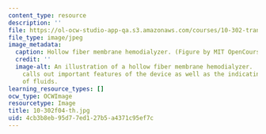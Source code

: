 ```yaml
---
content_type: resource
description: ''
file: https://ol-ocw-studio-app-qa.s3.amazonaws.com/courses/10-302-transport-processes-fall-2004/4cb3b8eb95d77ed127b5a4371c95ef7c_10-302f04-th.jpg
file_type: image/jpeg
image_metadata:
  caption: Hollow fiber membrane hemodialyzer. (Figure by MIT OpenCourseWare.)
  credit: ''
  image-alt: An illustration of a hollow fiber membrane hemodialyzer.  The illustration
    calls out important features of the device as well as the indicating the flow
    of fluids.
learning_resource_types: []
ocw_type: OCWImage
resourcetype: Image
title: 10-302f04-th.jpg
uid: 4cb3b8eb-95d7-7ed1-27b5-a4371c95ef7c
---
```

